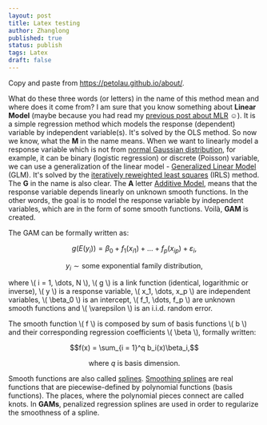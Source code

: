 ```yaml
---
layout: post
title: Latex testing
author: Zhanglong
published: true
status: publish
tags: Latex
draft: false
---
```


Copy and paste from https://petolau.github.io/about/.

What do these three words (or letters) in the name of this method mean and where does it come from? I am sure that you know something about **Linear Model** (maybe because you had read my [previous post about MLR](https://petolau.github.io/Forecast-double-seasonal-time-series-with-multiple-linear-regression-in-R/) :relaxed:). It is a simple regression method which models the response (dependent) variable by independent variable(s). It's solved by the OLS method. So now we know, what the **M** in the name means. When we want to linearly model a response variable which is not from [normal Gaussian distribution](https://en.wikipedia.org/wiki/Normal_distribution), for example, it can be binary (logistic regression) or discrete (Poisson) variable, we can use a generalization of the linear model - [Generalized Linear Model](https://en.wikipedia.org/wiki/Generalized_linear_model) (GLM). It's solved by the [iteratively reweighted least squares](https://en.wikipedia.org/wiki/Iteratively_reweighted_least_squares) (IRLS) method. The **G** in the name is also clear. The **A** letter [Additive Model](https://en.wikipedia.org/wiki/Additive_model), means that the response variable depends linearly on unknown smooth functions. In the other words, the goal is to model the response variable by independent variables, which are in the form of some smooth functions. Voilà, **GAM** is created.

The GAM can be formally written as:

$$g(E(y_i)) = \beta_0 + f_1(x_{i1}) + \dots + f_p(x_{ip}) + \varepsilon_i,$$

$$y_i \sim \mbox{some exponential family distribution,}$$

where \\( i = 1, \dots, N \\), \\( g \\) is a link function (identical, logarithmic or inverse), \\( y \\) is a response variable, \\( x_1, \dots, x_p \\) are independent variables, \\( \beta_0 \\) is an intercept, \\( f_1, \dots, f_p \\) are unknown smooth functions and \\( \varepsilon \\) is an i.i.d. random error.

The smooth function \\( f \\) is composed by sum of basis functions \\( b \\) and their corresponding regression coefficients \\( \beta \\), formally written:

$$f(x) = \sum_{i = 1}^q b_i(x)\beta_i,$$

$$\mbox{ where } q \mbox{ is basis dimension.}$$

Smooth functions are also called [splines](https://en.wikipedia.org/wiki/Spline_(mathematics)). [Smoothing splines](https://en.wikipedia.org/wiki/Smoothing_spline) are real functions that are piecewise-defined by polynomial functions (basis functions). The places, where the polynomial pieces connect are called knots. In **GAMs**, penalized regression splines are used in order to regularize the smoothness of a spline.
